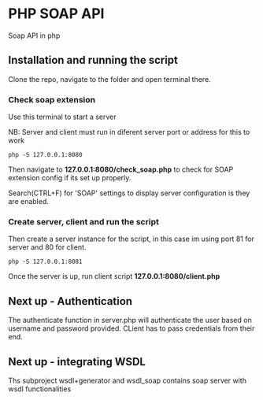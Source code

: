# PHP SOAP API

Soap API in php

## Installation and running the script

Clone the repo, navigate to the folder and open terminal there.


### Check soap extension

Use this terminal to start a server

NB: Server and client must run in diferent server port or address for this to work

```
php -S 127.0.0.1:8080
```

Then navigate to __127.0.0.1:8080/check_soap.php__ to check for SOAP extension config if its set up properly.

Search(CTRL+F) for 'SOAP' settings to display server configuration is they are enabled.


### Create server, client and run the script

Then create a server instance for the script, in this case im using port 81 for server and 80 for client.

```
php -S 127.0.0.1:8081
```

Once the server is up, run client script __127.0.0.1:8080/client.php__

## Next up - Authentication

The authenticate function in server.php will authenticate the user based on username and password provided. CLient has to pass credentials from their end.

## Next up - integrating WSDL

Ths subproject wsdl+generator and wsdl_soap contains soap server with wsdl functionalities
